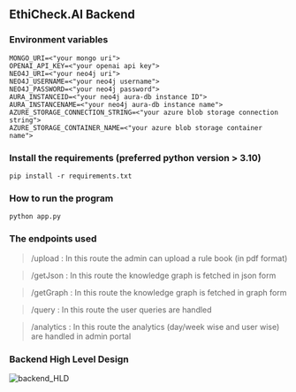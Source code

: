 ## EthiCheck.AI Backend

### Environment variables 
```
MONGO_URI=<"your mongo uri">
OPENAI_API_KEY=<"your openai api key">
NEO4J_URI=<"your neo4j uri">
NEO4J_USERNAME=<"your neo4j username">
NEO4J_PASSWORD=<"your neo4j password">
AURA_INSTANCEID=<"your neo4j aura-db instance ID">
AURA_INSTANCENAME=<"your neo4j aura-db instance name">
AZURE_STORAGE_CONNECTION_STRING=<"your azure blob storage connection string">
AZURE_STORAGE_CONTAINER_NAME=<"your azure blob storage container name">
```

### Install the requirements (preferred python version > 3.10)
```
pip install -r requirements.txt
```

### How to run the program 
```
python app.py
```

### The endpoints used 

> /upload
: In this route the admin can upload a rule book (in pdf format)

> /getJson
: In this route the knowledge graph is fetched in json form

> /getGraph
: In this route the knowledge graph is fetched in graph form

> /query
: In this route the user queries are handled

> /analytics
: In this route the analytics (day/week wise and user wise) are handled in admin portal 


### Backend High Level Design

![backend_HLD](https://github.com/knacktohack314/backend/assets/86544278/42e3b619-695b-453b-91b7-640b6e79d373)
